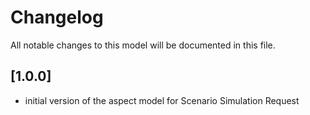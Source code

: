 # Changelog

All notable changes to this model will be documented in this file.

## [1.0.0]

- initial version of the aspect model for Scenario Simulation Request
